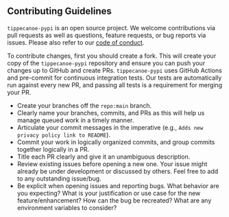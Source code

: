 ## Contributing Guidelines

`tippecanoe-pypi` is an open source project. We welcome contributions via pull requests as well as questions, feature requests, or bug reports via issues. Please also refer to our [code of conduct](.github/CODE_OF_CONDUCT.md).

To contribute changes, first you should create a fork. This will create your copy of the `tippecanoe-pypi` repository and ensure you can push your changes up to GitHub and create PRs. `tippecanoe-pypi` uses GitHub Actions and pre-commit for continuous integration tests. Our tests are automatically run against every new PR, and passing all tests is a requirement for merging your PR.

* Create your branches off the `repo:main` branch.
* Clearly name your branches, commits, and PRs as this will help us manage queued work in a timely manner.
* Articulate your commit messages in the imperative (e.g., `Adds new privacy policy link to README`).
* Commit your work in logically organized commits, and group commits together logically in a PR.
* Title each PR clearly and give it an unambiguous description.
* Review existing issues before opening a new one. Your issue might already be under development or discussed by others. Feel free to add to any outstanding issue/bug.
* Be explicit when opening issues and reporting bugs. What behavior are you expecting? What is your justification or use case for the new feature/enhancement? How can the bug be recreated? What are any environment variables to consider?

